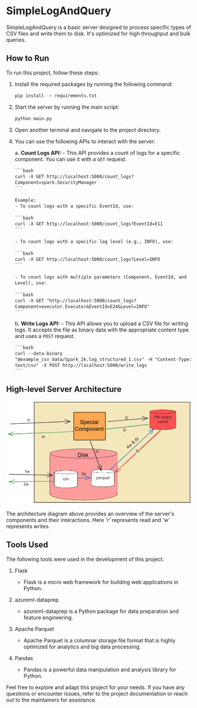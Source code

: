 # SimpleLogAndQuery

SimpleLogAndQuery is a basic server designed to process specific types of CSV files and write them to disk. It's optimized for high throughput and bulk queries.

## How to Run

To run this project, follow these steps:

1. Install the required packages by running the following command:

    ```bash
    pip install -r requirements.txt
    ```

2. Start the server by running the main script:

    ```bash
    python main.py
    ```

3. Open another terminal and navigate to the project directory.

4. You can use the following APIs to interact with the server:

    a. **Count Logs API:**
       - This API provides a count of logs for a specific component. You can use it with a `GET` request.

       ```bash
       curl -X GET http://localhost:5000/count_logs?Component=spark.SecurityManager
       ```

       Example:
       - To count logs with a specific EventId, use:

       ```bash
       curl -X GET http://localhost:5000/count_logs?EventId=E11
       ```

       - To count logs with a specific log level (e.g., INFO), use:

       ```bash
       curl -X GET http://localhost:5000/count_logs?Level=INFO
       ```

       - To count logs with multiple parameters (Component, EventId, and Level), use:

       ```bash
       curl -X GET "http://localhost:5000/count_logs?Component=executor.Executor&EventId=E24&Level=INFO"
       ```

    b. **Write Logs API:**
       - This API allows you to upload a CSV file for writing logs. It accepts the file as binary data with the appropriate content type and uses a `POST` request.

       ```bash
       curl --data-binary "@example_csv_data/Spark_2k.log_structured_1.csv" -H "Content-Type: text/csv" -X POST http://localhost:5000/write_logs
       ```

## High-level Server Architecture

![Local Image](server-architecture.png)

The architecture diagram above provides an overview of the server's components and their interactions. Here 'r' represents read and 'w' represents writes.

## Tools Used

The following tools were used in the development of this project:

1. Flask
   - Flask is a micro web framework for building web applications in Python.

2. azureml-dataprep
   - azureml-dataprep is a Python package for data preparation and feature engineering.

3. Apache Parquet
   - Apache Parquet is a columnar storage file format that is highly optimized for analytics and big data processing.

4. Pandas
   - Pandas is a powerful data manipulation and analysis library for Python.

Feel free to explore and adapt this project for your needs. If you have any questions or encounter issues, refer to the project documentation or reach out to the maintainers for assistance.